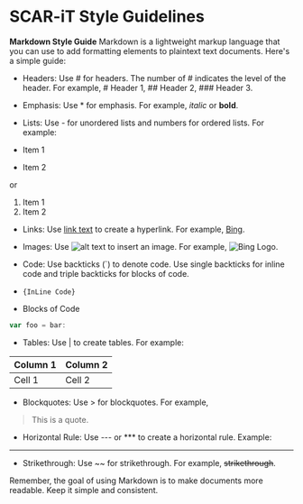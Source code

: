 # SCAR-iT Style Guidelines
**Markdown Style Guide**
Markdown is a lightweight markup language that you can use to add formatting elements to plaintext text documents. Here's a simple guide:
- Headers: Use # for headers. The number of # indicates the level of the header. For example, # Header 1, ## Header 2, ### Header 3.
- Emphasis: Use * for emphasis. For example, *italic* or **bold**.
- Lists: Use - for unordered lists and numbers for ordered lists. For example:

- Item 1
- Item 2

or

1. Item 1
2. Item 2

- Links: Use [link text](url) to create a hyperlink. For example, [Bing](https://www.bing.com).
- Images: Use ![alt text](url) to insert an image. For example, ![Bing Logo](https://www.bing.com/logo.png).
- Code: Use backticks (`) to denote code. Use single backticks for inline code and triple backticks for blocks of code.
-   `{InLine Code}`

- Blocks of Code
```JavaScript
var foo = bar:
```

- Tables: Use | to create tables. For example:

| Column 1 | Column 2 |
| -------- | -------- |
| Cell 1   | Cell 2   |

- Blockquotes: Use > for blockquotes. For example, 
> This is a quote.
- Horizontal Rule: Use --- or *** to create a horizontal rule. Example:
---
- Strikethrough: Use ~~ for strikethrough. For example, ~~strikethrough~~.

Remember, the goal of using Markdown is to make documents more readable. Keep it simple and consistent.
